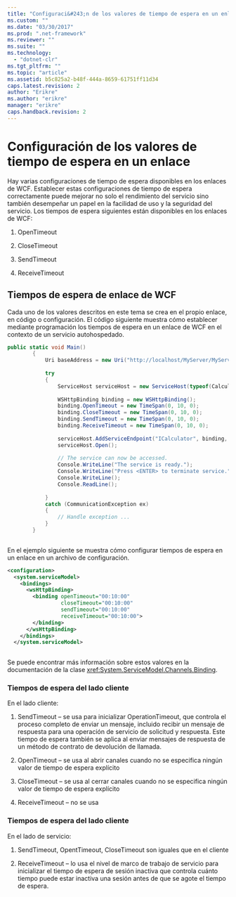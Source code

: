 ```yaml
---
title: "Configuraci&#243;n de los valores de tiempo de espera en un enlace | Microsoft Docs"
ms.custom: ""
ms.date: "03/30/2017"
ms.prod: ".net-framework"
ms.reviewer: ""
ms.suite: ""
ms.technology: 
  - "dotnet-clr"
ms.tgt_pltfrm: ""
ms.topic: "article"
ms.assetid: b5c825a2-b48f-444a-8659-61751ff11d34
caps.latest.revision: 2
author: "Erikre"
ms.author: "erikre"
manager: "erikre"
caps.handback.revision: 2
---
```

# Configuraci&#243;n de los valores de tiempo de espera en un enlace
Hay varias configuraciones de tiempo de espera disponibles en los enlaces de WCF.  Establecer estas configuraciones de tiempo de espera correctamente puede mejorar no solo el rendimiento del servicio sino también desempeñar un papel en la facilidad de uso y la seguridad del servicio.  Los tiempos de espera siguientes están disponibles en los enlaces de WCF:  
  
1.  OpenTimeout  
  
2.  CloseTimeout  
  
3.  SendTimeout  
  
4.  ReceiveTimeout  
  
## Tiempos de espera de enlace de WCF  
 Cada uno de los valores descritos en este tema se crea en el propio enlace, en código o configuración.  El código siguiente muestra cómo establecer mediante programación los tiempos de espera en un enlace de WCF en el contexto de un servicio autohospedado.  
  
```csharp  
public static void Main()  
        {  
            Uri baseAddress = new Uri("http://localhost/MyServer/MyService");  
  
            try  
            {  
                ServiceHost serviceHost = new ServiceHost(typeof(CalculatorService));  
  
                WSHttpBinding binding = new WSHttpBinding();  
                binding.OpenTimeout = new TimeSpan(0, 10, 0);  
                binding.CloseTimeout = new TimeSpan(0, 10, 0);  
                binding.SendTimeout = new TimeSpan(0, 10, 0);  
                binding.ReceiveTimeout = new TimeSpan(0, 10, 0);  
  
                serviceHost.AddServiceEndpoint("ICalculator", binding, baseAddress);  
                serviceHost.Open();  
  
                // The service can now be accessed.  
                Console.WriteLine("The service is ready.");  
                Console.WriteLine("Press <ENTER> to terminate service.");  
                Console.WriteLine();  
                Console.ReadLine();  
  
            }  
            catch (CommunicationException ex)  
            {  
                // Handle exception ...  
            }  
        }  
  
```  
  
 En el ejemplo siguiente se muestra cómo configurar tiempos de espera en un enlace en un archivo de configuración.  
  
```xml  
<configuration>  
  <system.serviceModel>  
    <bindings>  
      <wsHttpBinding>  
        <binding openTimeout="00:10:00"   
                 closeTimeout="00:10:00"   
                 sendTimeout="00:10:00"   
                 receiveTimeout="00:10:00">  
        </binding>  
      </wsHttpBinding>  
    </bindings>  
  </system.serviceModel>  
  
```  
  
 Se puede encontrar más información sobre estos valores en la documentación de la clase <xref:System.ServiceModel.Channels.Binding>.  
  
### Tiempos de espera del lado cliente  
 En el lado cliente:  
  
1.  SendTimeout – se usa para inicializar OperationTimeout, que controla el proceso completo de enviar un mensaje, incluido recibir un mensaje de respuesta para una operación de servicio de solicitud y respuesta.  Este tiempo de espera también se aplica al enviar mensajes de respuesta de un método de contrato de devolución de llamada.  
  
2.  OpenTimeout – se usa al abrir canales cuando no se especifica ningún valor de tiempo de espera explícito  
  
3.  CloseTimeout – se usa al cerrar canales cuando no se especifica ningún valor de tiempo de espera explícito  
  
4.  ReceiveTimeout – no se usa  
  
### Tiempos de espera del lado cliente  
 En el lado de servicio:  
  
1.  SendTimeout, OpentTimeout, CloseTimeout son iguales que en el cliente  
  
2.  ReceiveTimeout – lo usa el nivel de marco de trabajo de servicio para inicializar el tiempo de espera de sesión inactiva que controla cuánto tiempo puede estar inactiva una sesión antes de que se agote el tiempo de espera.